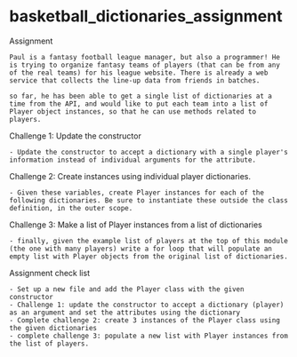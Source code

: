 # basketball_dictionaries_assignment


Assignment

    Paul is a fantasy football league manager, but also a programmer! He is trying to organize fantasy teams of players (that can be from any of the real teams) for his league website. There is already a web service that collects the line-up data from friends in batches.

    so far, he has been able to get a single list of dictionaries at a time from the API, and would like to put each team into a list of Player object instances, so that he can use methods related to players.


Challenge 1: Update the constructor

    - Update the constructor to accept a dictionary with a single player's information instead of individual arguments for the attribute.

Challenge 2: Create instances using individual player dictionaries.

    - Given these variables, create Player instances for each of the following dictionaries. Be sure to instantiate these outside the class definition, in the outer scope.

Challenge 3: Make a list of Player instances from a list of dictionaries

    - finally, given the example list of players at the top of this module (the one with many players) write a for loop that will populate an empty list with Player objects from the original list of dictionaries.


Assignment check list

    - Set up a new file and add the Player class with the given constructor
    - Challenge 1: update the constructor to accept a dictionary (player) as an argument and set the attributes using the dictionary
    - Complete challenge 2: create 3 instances of the Player class using the given dictionaries
    - complete challenge 3: populate a new list with Player instances from the list of players.